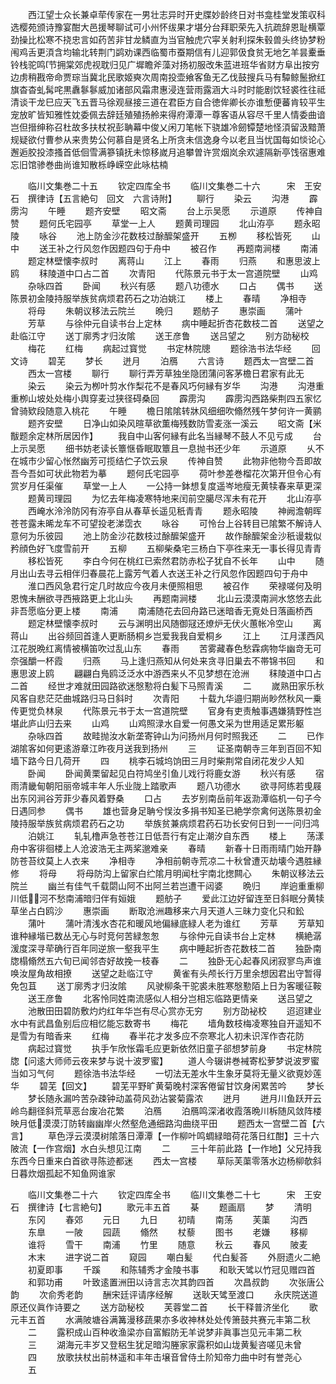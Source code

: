 <!-- { "loadSidebar": true } -->
　　西江望士众长兼卓荦传家在一男壮志异时开史牒妙龄终日对书龛桂堂发策収科选樱苑颁诗豫宴酣大邑援琴聊试可小州怀绂果才堪分台拜职荣先入抗疏辞恩耻横覃劲操比松寒不挠忠言如药苦非甘龙鳞直为当官触虎穴寜关射利探朱毂兽头终协梦粉闱鸡舌更湏含均输北转荆门鹢劝课西临蜀市蚕期信有儿迎郭伋食贫无地乞羊昙櫜垂铃栈驼鸣节拥棠郊虎视耽归见广墀瞻斧藻对扬初服改朱蓝进班华省财方阜出按穷边虏稍戡帝命贾琮当冀北民歌姬奭次周南投壶飨客鱼无乙伐鼓搜兵马有驔鲸鬛掀红旗杳杳虬髯咤黒纛鬖鬖威加诸部风霜肃惠浸连营雨露涵大斗时时能剧饮轻裘徃往祗清谈干龙巳应天飞五晋马徐观昼接三道在君臣方自合徳侔卿长亦谁慙便蕃肯较平生宠放旷皆知雅性妉委佩去辞廷殖殖扬舲来得府潭潭一尊客语从容尽千里人情委曲谙岂但搢绅称召杜故多扶杖祝彭聃幕中俊乂闲刀笔帐下骁雄冷劒镡楚地怪湏留汲黯萧规疑欲付曹参从来贵势公何慕自是贤名上所贪未信逸身今以老且当忧国每如惔论心邂逅胶投漆搔首低佪雪满篸镇抚未惊移嵗月追攀曽许赏烟岚余欢遽隔新亭饯宿惠难忘旧馆骖巻曲尚谁知散栎峥嵘空此咏枯楠













　　临川文集巻二十五
　　钦定四库全书
　　临川文集巻二十六　　　宋　王安石　撰律诗【五言絶句　回文　六言诗附】
　　聊行
　　染云
　　沟港
　　霹雳沟
　　午睡
　　题齐安壁
　　昭文斋
　　台上示吴愿
　　示道原
　　传神自赞
　　题何氏宅园亭
　　草堂一上人
　　题黄司理园
　　北山洊亭
　　题永昭陵
　　咏谷
　　池上防金沙花数枝过酴醿架盛开
　　五栁
　　移松皆死
　　山中
　　送王补之行风忽作因题四句于舟中
　　被召作
　　再题南涧楼
　　南浦
　　题定林壁懐李叔时
　　离蒋山
　　江上
　　春雨
　　归燕
　　和惠思波上鸥
　　秣陵道中口占二首
　　次青阳
　　代陈景元书于太一宫道院壁
　　山鸡
　　杂咏四首
　　卧闻
　　秋兴有感
　　题八功德水
　　口占
　　偶书
　　送陈景初金陵持服举族贫病烦君药石之功泊姚江
　　楼上
　　春晴
　　净相寺
　　将母
　　朱朝议移法云院兰
　　晩归
　　题舫子
　　惠崇画
　　蒲叶
　　芳草
　　与徐仲元自读书台上定林
　　病中睡起折杏花数枝二首
　　送望之赴临江守
　　送丁廓秀才归汝隂
　　送王彦鲁
　　送吕望之
　　别方劭秘校
　　梅花
　　红梅
　　病起过寳觉
　　书定林院牕
　　题徐浩书法华经
　　回文诗
　　碧芜
　　梦长
　　迸月
　　泊鴈
　　六言诗
　　题西太一宫壁二首
　　西太一宫楼
　　聊行
　　聊行弄芳草独坐隐团蒲问客茅檐日君家有此无
　　染云
　　染云为栁叶剪水作梨花不是春风巧何縁有岁华
　　沟港
　　沟港重重栁山坡处处梅小舆穿麦过狭径碍桑回
　　霹雳沟
　　霹雳沟西路柴荆四五家忆曾骑欵段随意入桃花
　　午睡
　　檐日隂隂转牀风细细吹翛然残午梦何许一黄鹂
　　题齐安壁
　　日净山如染风暄草欲薫梅残数防雪麦涨一溪云
　　昭文斋【米黻题余定林所居因作】
　　我自中山客何縁有此名当縁琴不鼓人不见亏成
　　台上示吴愿
　　细书妨老读长簟惬昏眠取簟且一息抛书还少年
　　示道原
　　乆不在城市少留心怅然幽芳可揽结伫子饮云泉
　　传神自赞
　　此物非他物今吾即故吾今吾如可状此物若为摹
　　题何氏宅园亭
　　荷叶参差巻榴花次第开但令心有赏岁月任渠催
　　草堂一上人
　　一公持一鉢想复度遥岑地瘦无黄犊春来草更深
　　题黄司理园
　　为忆去年梅凌寒特地来闰前空臈尽浑未有花开
　　北山洊亭
　　西崦水泠泠防冈有洊亭自从春草长遥见秖青青
　　题永昭陵
　　神阙澹朝晖苍苍露未晞龙车不可望投老涕霑衣
　　咏谷
　　可怜台上谷转目已隂繁不解诗人意何为乐彼园
　　池上防金沙花数枝过酴醿架盛开
　　故作酴醿架金沙秖谩栽似矜顔色好飞度雪前开
　　五柳
　　五柳柴桑宅三杨白下亭徃来无一事长得见青青
　　移松皆死
　　李白今何在桃红已索然君防赤松子犹自不长年
　　山中
　　随月出山去寻云相伴归春晨花上露芳气着人衣送王补之行风忽作因题四句于舟中
　　淮口西风急君行定几时故应今夜月未便照相思
　　被召作
　　荣禄嗟何及明恩愧未酬欲寻西掖路更上北山头
　　再题南涧楼
　　北山云漠漠南涧水悠悠去此非吾愿临分更上楼
　　南浦
　　南浦随花去回舟路已迷暗香无覔处日落画桥西
　　题定林壁懐李叔时
　　云与渊明出风随御冦还燎炉无伏火蕙帐冷空山
　　离蒋山
　　出谷频回首逢人更断肠桐乡岂爱我我自爱桐乡
　　江上
　　江月漾西风江花脱晩红离情被横笛吹过乱山东
　　春雨
　　苦雾藏春色愁霖病物华幽竒无可奈强釂一杯霞
　　归燕
　　马上逢归燕知从何处来贪寻旧巢去不帯锦书回
　　和惠思波上鸥
　　翩翩白鳬鸥泛泛水中游西来乆不见梦想在沧洲
　　秣陵道中口占二首
　　经世才难就田园路欲迷慇懃将白髪下马照青溪
　　二
　　嵗熟田家乐秋风客自悲茫茫曲城路归马日斜时
　　次青阳
　　十载九华邉归期尚眇然秋风一乗传更觉负林泉
　　代陈景元书于太一宫道院壁
　　官身有吏责触事遇嫌猜野性岂堪此庐山归去来
　　山鸡
　　山鸡照渌水自爱一何愚文采为世用适足累形躯
　　杂咏四首
　　故畦抛汝水新垄寄钟山为问扬州月何时照我还
　　二
　　已作湖隂客如何更逺游章江昨夜月送我到扬州
　　三
　　证圣南朝寺三年到百回不知墙下路今日几荷开
　　四
　　桃李石城坞饷田三月时柴荆常自闭花发少人知
　　卧闻
　　卧闻黄栗留起见白符鸠坐引鱼儿戏行将鹿女游
　　秋兴有感
　　宿雨清畿甸朝阳丽帝城丰年人乐业陇上踏歌声
　　题八功德水
　　欲寻阿练若曵屐出东冈涧谷芳菲少春风着野桑
　　口占
　　去岁别南岳前年返泐潭临机一句子今日遇同参
　　偶书
　　雄也营身足聃兮悮汝多捐书知圣已絶学奈禽何送陈景初金陵持服举族贫病烦君药石之功
　　举族贫兼病烦君药石功长安何日到一一问归鸿
　　泊姚江
　　轧轧橹声急苍苍江日低吾行有定止潮汐自东西
　　楼上
　　荡漾舟中客徘徊楼上人沧波浩无主两桨邈难亲
　　春晴
　　新春十日雨雨晴门始开静防苍苔纹莫上人衣来
　　净相寺
　　净相前朝寺荒凉二十秋曾遭灭劫壊今遇胜縁修
　　将母
　　将母防沟上留家白纻隂月明闻杜宇南北揔闗心
　　朱朝议移法云院兰
　　幽兰有佳气千载閟山阿不出阿兰若岂遭干闼婆
　　晩归
　　岸逈重重柳川低河不愁南浦暗归伴有姮娥
　　题舫子
　　爱此江边好留连至日斜眠分黄犊草坐占白鸥沙
　　惠崇画
　　断取沧洲趣移来六月天道人三昧力变化只和鈆
　　蒲叶
　　蒲叶清浅水杏花和暖风地偏縁底緑人老为谁红
　　芳草
　　芳草知谁种縁堦已数丛无心与时竞何苦緑怱怱
　　与徐仲元自读书台上定林
　　横絶潺湲度深寻荦确行百年同逆旅一壑我平生
　　病中睡起折杏花数枝二首
　　独卧南牎榻翛然五六旬已闻邻杏好故挽一枝春
　　二
　　独卧无心起春风闭寂寥鸟声谁唤汝屋角故相撩
　　送望之赴临江守
　　黄雀有头颅长行万里余想因君出守暂得免包苴
　　送丁廓秀才归汝隂
　　风驶柳条干驼裘未胜寒慇懃陌上日为客暖征鞍
　　送王彦鲁
　　北客怜同姓南流感似人相分岂相忘临路更情亲
　　送吕望之
　　池散田田碧防敷灼灼红年华岂有尽心赏亦无穷
　　别方劭袐校
　　迢迢建业水中有武昌鱼别后应相忆能忘数寄书
　　梅花
　　墙角数枝梅凌寒独自开遥知不是雪为有暗香来
　　红梅
　　春半花才发多应不奈寒北人初未识浑作杏花防
　　病起过寳觉
　　执手乍欣怅霜毛应更新依然旧童子郤想梦前身
　　书定林院牎【问逺大师师云夜来梦与说十波罗蜜】
　　道人今辍讲巻裓寄松萝梦说波罗蜜当如习气何
　　题徐浩书法华经
　　一切法无差水牛生象牙莫将无量义欲覔妙莲华
　　碧芜【回文】
　　碧芜平野旷黄菊晚村深客倦留甘饮身闲累苦吟
　　梦长
　　梦长随永漏吟苦杂疎钟动盖荷风劲沾裳菊露浓
　　迸月
　　迸月川鱼跃开云岭鸟翻径斜荒草恶台废冶花繁
　　泊鴈
　　泊鴈鸣深渚收霞落晩川柝随风敛阵楼映月低漠漠汀防转幽幽岸火然壑危通细路沟曲绕平田
　　题西太一宫壁二首【六言】
　　草色浮云漠漠树隂落日潭潭【一作柳叶鸣蜩緑暗荷花落日红酣】三十六陂流【一作宫烟】水白头想见江南
　　二
　　三十年前此路【一作地】父兄持我东西今日重来白首欲寻陈迹都迷
　　西太一宫楼
　　草际芙蕖零落水边杨柳欹斜日暮炊烟孤起不知鱼网谁家







　　临川文集巻二十六
　　钦定四库全书
　　临川文集巻二十七　　　宋　王安石　撰律诗【七言絶句】
　　歌元丰五首
　　棊
　　题画扇
　　梦
　　清明
　　东冈
　　春郊
　　元日
　　九日
　　初晴
　　南荡
　　芙蕖
　　沟西
　　东臯
　　一陂
　　园蔬
　　翛然
　　杖藜
　　图书
　　老嫌
　　移柳
　　谁将
　　雪干
　　南浦
　　竹里
　　随意
　　秋云
　　春风
　　陂麦
　　木末
　　进字说二首
　　窥园
　　嘲白髪
　　代白髪荅
　　外厨遗火二絶
　　初夏即事
　　千蹊
　　和陈辅秀才金陵书事
　　和耿天骘以竹冠见赠四首
　　和郭功甫
　　叶致逺置洲田以诗言志次其韵四首
　　次昌叔韵
　　次张唐公韵
　　次俞秀老韵
　　酬宋廷评请序经解
　　送耿天骘至渡口
　　永庆院送道原还仪眞作诗要之
　　送方劭秘校
　　芙蓉堂二首
　　长干释普济坐化
　　歌元丰五首
　　水满陂塘谷满篝漫移蔬果亦多收神林处处传箫鼓共赛元丰第二秋
　　二
　　露积成山百种收渔梁亦自富鰕防无羊说梦非眞事岂见元丰第二秋
　　三
　　湖海元丰岁又登稆生犹足暗沟塍家家露积如山垅黄髪咨嗟见未曾
　　四
　　放歌扶杖出前林遥和丰年击壌音曾侍土阶知帝力曲中时有誉尧心
　　五
